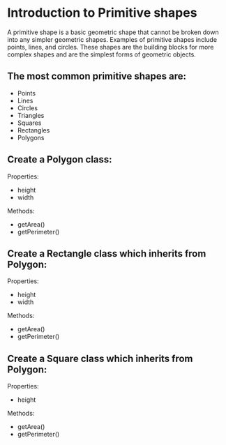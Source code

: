# Introduction to Primitive shapes

A primitive shape is a basic geometric shape that cannot be broken down into any simpler geometric shapes. Examples of primitive shapes include points, lines, and circles. These shapes are the building blocks for more complex shapes and are the simplest forms of geometric objects.

## The most common primitive shapes are:

- Points
- Lines
- Circles
- Triangles
- Squares
- Rectangles
- Polygons

## Create a Polygon class:

Properties:

- height
- width

Methods:

- getArea()
- getPerimeter()

## Create a Rectangle class which inherits from Polygon:

Properties:

- height
- width

Methods:

- getArea()
- getPerimeter()

## Create a Square class which inherits from Polygon:

Properties:

- height

Methods:

- getArea()
- getPerimeter()



